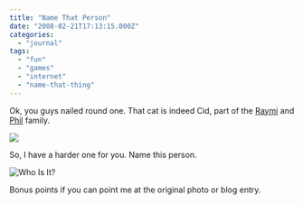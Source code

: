 ```yaml
---
title: "Name That Person"
date: "2008-02-21T17:13:15.000Z"
categories: 
  - "journal"
tags: 
  - "fun"
  - "games"
  - "internet"
  - "name-that-thing"
---
```


Ok, you guys nailed round one. That cat is indeed Cid, part of the [Raymi](http://raymitheminx.com) and [Phil](http://philogynist.blogspot.com/) family.

![](http://farm3.static.flickr.com/2363/1787315080_bd16e805df.jpg?v=0)

So, I have a harder one for you. Name this person.

![Who Is It?](http://www.migratorynerd.com/wp-content/uploads/2008/02/library-2232.jpg)

Bonus points if you can point me at the original photo or blog entry.
